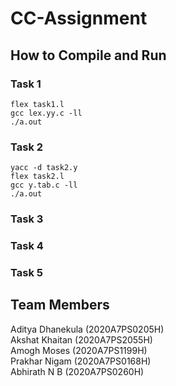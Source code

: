 # CC-Assignment

## How to Compile and Run 

### Task 1
`flex task1.l`  
`gcc lex.yy.c -ll`  
`./a.out`

### Task 2
`yacc -d task2.y`  
`flex task2.l`  
`gcc y.tab.c -ll`  
`./a.out`

### Task 3


### Task 4



### Task 5




## Team Members
Aditya Dhanekula (2020A7PS0205H)  
Akshat Khaitan (2020A7PS2055H)  
Amogh Moses (2020A7PS1199H)  
Prakhar Nigam (2020A7PS0168H)  
Abhirath N B (2020A7PS0260H)




